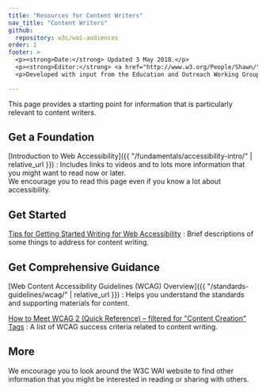 ```yaml
---
title: "Resources for Content Writers"
nav_title: "Content Writers"
github:
  repository: w3c/wai-audiences
order: 1
footer: >
  <p><strong>Date:</strong> Updated 3 May 2018.</p>
  <p><strong>Editor:</strong> <a href="http://www.w3.org/People/Shawn/">Shawn Lawton Henry</a>.</p>
  <p>Developed with input from the Education and Outreach Working Group (<a href="http://www.w3.org/WAI/EO/">EOWG</a>).</p>

---
```


This page provides a starting point for information that is particularly relevant to content writers.

## Get a Foundation

[Introduction to Web Accessibility]({{ "/fundamentals/accessibility-intro/" | relative_url }})
: Includes links to videos and to lots more information that you might want to read now or later.<br/>We encourage you to read this page even if you know a lot about accessibility.

## Get Started

[Tips for Getting Started Writing for Web Accessibility](https://www.w3.org/WAI/gettingstarted/tips/writing)
: Brief descriptions of some things to address for content writing.

## Get Comprehensive Guidance

[Web Content Accessibility Guidelines (WCAG) Overview]({{ "/standards-guidelines/wcag/" | relative_url }})
: Helps you understand the standards and supporting materials for content.

[How to Meet WCAG 2 (Quick Reference) – filtered for "Content Creation" Tags](https://www.w3.org/WAI/WCAG20/quickref/?currentsidebar=%23col_customize&tags=autoplay%2Ccaptcha%2Ccaptions%2Ccarousels%2Cchanging-content%2Cconsistent-experience%2Ccontent%2Ccontrols%2Cerrors%2Cevents%2Cfocus%2Cforms%2Cheadings%2Cimages%2Clinks%2Cmessaging%2Cmodals%2Cnavigation%2Cpage-title%2Cprogress-steps%2Cskip-to-content%2Cstreaming%2Cstructure%2Ctab-order%2Ctext%2Ctext-alternatives%2Ctime-limits)
: A list of WCAG success criteria related to content writing.

## More

We encourage you to look around the W3C WAI website to find other information that you might be interested in reading or sharing with others.

